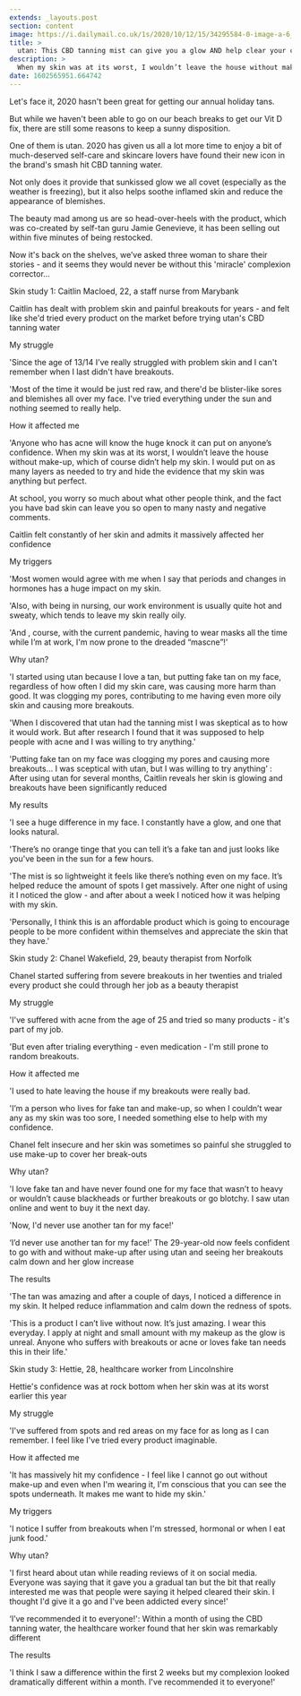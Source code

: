 ```yaml
--- 
extends: _layouts.post 
section: content 
image: https://i.dailymail.co.uk/1s/2020/10/12/15/34295584-0-image-a-6_1602512557222.jpg 
title: > 
  utan: This CBD tanning mist can give you a glow AND help clear your complexion 
description: > 
  When my skin was at its worst, I wouldn’t leave the house without make-up, which of course didn’t help my skin.'When I discovered that utan had the tanning mist I was skeptical as to how it would work.'There’s no orange tinge that you can tell it’s a fake tan and just looks like you've been in the sun for a few hours.Chanel felt insecure and her skin was sometimes so painful she struggled to use make-up to cover her break-outsWhy utan?Anyone who suffers with breakouts or acne or loves fake tan needs this in their life.' 
date: 1602565951.664742 
--- 
```

Let's face it, 2020 hasn't been great for getting our annual holiday tans.

But while we haven't been able to go on our beach breaks to get our Vit D fix, there are still some reasons to keep a sunny disposition.

One of them is utan. 2020 has given us all a lot more time to enjoy a bit of much-deserved self-care and skincare lovers have found their new icon in the brand's smash hit CBD tanning water.

Not only does it provide that sunkissed glow we all covet (especially as the weather is freezing), but it also helps soothe inflamed skin and reduce the appearance of blemishes.

The beauty mad among us are so head-over-heels with the product, which was co-created by self-tan guru Jamie Genevieve, it has been selling out within five minutes of being restocked.

Now it's back on the shelves, we’ve asked three woman to share their stories - and it seems they would never be without this 'miracle' complexion corrector…

Skin study 1: Caitlin Macloed, 22, a staff nurse from Marybank

Caitlin has dealt with problem skin and painful breakouts for years - and felt like she'd tried every product on the market before trying utan's CBD tanning water

My struggle

'Since the age of 13/14 I’ve really struggled with problem skin and I can't remember when I last didn't have breakouts.

'Most of the time it would be just red raw, and there'd be blister-like sores and blemishes all over my face. I've tried everything under the sun and nothing seemed to really help.

How it affected me

'Anyone who has acne will know the huge knock it can put on anyone’s confidence. When my skin was at its worst, I wouldn’t leave the house without make-up, which of course didn’t help my skin. I would put on as many layers as needed to try and hide the evidence that my skin was anything but perfect.

At school, you worry so much about what other people think, and the fact you have bad skin can leave you so open to many nasty and negative comments.

Caitlin felt constantly of her skin and admits it massively affected her confidence

My triggers

'Most women would agree with me when I say that periods and changes in hormones has a huge impact on my skin.

'Also, with being in nursing, our work environment is usually quite hot and sweaty, which tends to leave my skin really oily.

'And , course, with the current pandemic, having to wear masks all the time while I’m at work, I'm now prone to the dreaded “mascne”!'

Why utan?

'I started using utan because I love a tan, but putting fake tan on my face, regardless of how often I did my skin care, was causing more harm than good. It was clogging my pores, contributing to me having even more oily skin and causing more breakouts.

'When I discovered that utan had the tanning mist I was skeptical as to how it would work. But after research I found that it was supposed to help people with acne and I was willing to try anything.'

'Putting fake tan on my face was clogging my pores and causing more breakouts… I was sceptical with utan, but I was willing to try anything’ : After using utan for several months, Caitlin reveals her skin is glowing and breakouts have been significantly reduced

My results

'I see a huge difference in my face. I constantly have a glow, and one that looks natural.

'There’s no orange tinge that you can tell it’s a fake tan and just looks like you've been in the sun for a few hours.

'The mist is so lightweight it feels like there’s nothing even on my face. It’s helped reduce the amount of spots I get massively. After one night of using it I noticed the glow - and after about a week I noticed how it was helping with my skin.

'Personally, I think this is an affordable product which is going to encourage people to be more confident within themselves and appreciate the skin that they have.'

Skin study 2: Chanel Wakefield, 29, beauty therapist from Norfolk

Chanel started suffering from severe breakouts in her twenties and trialed every product she could through her job as a beauty therapist

My struggle

'I've suffered with acne from the age of 25 and tried so many products - it's part of my job.

'But even after trialing everything - even medication - I'm still prone to random breakouts.

How it affected me

'I used to hate leaving the house if my breakouts were really bad.

'I’m a person who lives for fake tan and make-up, so when I couldn’t wear any as my skin was too sore, I needed something else to help with my confidence.

Chanel felt insecure and her skin was sometimes so painful she struggled to use make-up to cover her break-outs

Why utan?

'I love fake tan and have never found one for my face that wasn’t to heavy or wouldn’t cause blackheads or further breakouts or go blotchy. I saw utan online and went to buy it the next day.

'Now, I'd never use another tan for my face!'

‘I’d never use another tan for my face!’ The 29-year-old now feels confident to go with and without make-up after using utan and seeing her breakouts calm down and her glow increase

The results

'The tan was amazing and after a couple of days, I noticed a difference in my skin. It helped reduce inflammation and calm down the redness of spots.

'This is a product I can’t live without now. It’s just amazing. I wear this everyday. I apply at night and small amount with my makeup as the glow is unreal. Anyone who suffers with breakouts or acne or loves fake tan needs this in their life.'

Skin study 3: Hettie, 28, healthcare worker from Lincolnshire

Hettie's confidence was at rock bottom when her skin was at its worst earlier this year

My struggle

'I've suffered from spots and red areas on my face for as long as I can remember. I feel like I've tried every product imaginable.

How it affected me

'It has massively hit my confidence - I feel like I cannot go out without make-up and even when I'm wearing it, I'm conscious that you can see the spots underneath. It makes me want to hide my skin.'

My triggers

'I notice I suffer from breakouts when I'm stressed, hormonal or when I eat junk food.'

Why utan?

'I first heard about utan while reading reviews of it on social media. Everyone was saying that it gave you a gradual tan but the bit that really interested me was that people were saying it helped cleared their skin. I thought I'd give it a go and I've been addicted every since!'

‘I’ve recommended it to everyone!': Within a month of using the CBD tanning water, the healthcare worker found that her skin was remarkably different

The results

'I think I saw a difference within the first 2 weeks but my complexion looked dramatically different within a month. I've recommended it to everyone!'